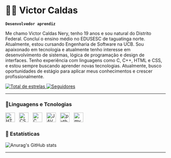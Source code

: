 # 👨‍💻 Victor Caldas 
**`Desenvolvedor aprendiz`**

Me chamo Victor Caldas Nery, tenho 19 anos e sou natural do Distrito Federal. Concluí o ensino médio no EDUSESC de taguatinga norte. Atualmente, estou cursando Engenharia de Software na UCB. Sou apaixonado em tecnologia e atualmente tenho interesse em desenvolvimento de sistemas, lógica de programação e design de interfaces. Tenho experiência com linguagens como C, C++, HTML e CSS, e estou sempre buscando aprender novas tecnologias. Atualmente, busco oportunidades de estágio para aplicar meus conhecimentos e crescer profissionalmente.

<p align="left">
    <a href="https://github.com/vihtyn?tab=repositories&sort=stargazers">
        <img 
            alt="Total de estrelas" 
            title="Total de estrelas GitHub" 
            src="https://custom-icon-badges.demolab.com/github/stars/vihtyn?color=55960c&style=for-the-badge&labelColor=488207&logo=star&label=estrelas"
        />
    </a>
    <a href="https://github.com/vihtyn?tab=followers">
        <img 
            alt="Seguidores" 
            title="Me siga no GitHub" 
            src="https://custom-icon-badges.demolab.com/github/followers/vihtyn?color=236ad3&labelColor=1155ba&style=for-the-badge&logo=github&label=Seguidores&logoColor=white"
        />
    </a>
</p>

---

### 👾Linguagens e Tcnologias


<img 
    align="left" 
    alt="HTML"
    title="HTML" 
    width="30px" 
    style="padding-right: 10px;" 
src="https://cdn.jsdelivr.net/gh/devicons/devicon@latest/icons/html5/html5-original.svg" 
/>
<img 
    align="left" 
    alt="CSS"
    title="CSS" 
    width="30px" 
    style="padding-right: 10px;" 
    src="https://cdn.jsdelivr.net/gh/devicons/devicon@latest/icons/css3/css3-original.svg" 
/>

<img 
align="left" 
    alt="C"
    title="C" 
    width="30px" 
    style="padding-right: 10px;" 
src="https://cdn.jsdelivr.net/gh/devicons/devicon@latest/icons/c/c-original.svg" 
/>

<img 
align="left" 
    alt="JAVA"
    title="JAVA" 
    width="30px" 
    style="padding-right: 10px;" 
src="https://cdn.jsdelivr.net/gh/devicons/devicon@latest/icons/java/java-original.svg" 
/>

<img 
align="left" 
    alt="python"
    title="python" 
    width="30px" 
    style="padding-right: 10px;" 
src="https://cdn.jsdelivr.net/gh/devicons/devicon@latest/icons/python/python-plain.svg" 
/>

<img 
align="left" 
    alt="mysql"
    title="mysql" 
    width="30px" 
    style="padding-right: 10px;" 
src="https://cdn.jsdelivr.net/gh/devicons/devicon@latest/icons/mysql/mysql-original.svg" 
/>

<br/>
<br/>

### 🤖 Estatísticas

![Anurag's GitHub stats](https://github-readme-stats.vercel.app/api?username=vihtyn&show_icons=true&theme=dark)

---         
